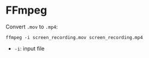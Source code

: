 # FFmpeg

Convert `.mov` to `.mp4`:

```shell
ffmpeg -i screen_recording.mov screen_recording.mp4
```

* `-i`: input file
